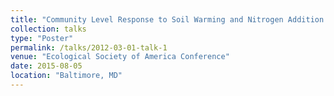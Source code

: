```yaml
---
title: "Community Level Response to Soil Warming and Nitrogen Addition in Temperate Forests"
collection: talks
type: "Poster"
permalink: /talks/2012-03-01-talk-1
venue: "Ecological Society of America Conference"
date: 2015-08-05
location: "Baltimore, MD"
---
```


